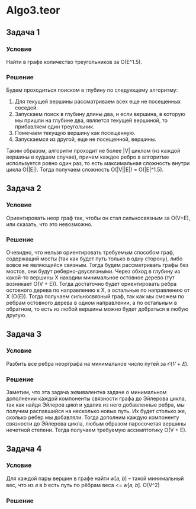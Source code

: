 # Algo3.teor

## Задача 1
### Условие
Найти в графе количество треугольников за O(E^1.5).
### Решение
Будем проходиться поиском в глубину по следующему алгоритму:
1) Для текущей вершины рассматриваем всех еще не посещенных соседей.
2) Запускаем поиск в глубину длины два, и если вершина, в которую мы пришли на глубине два, является текущей вершиной, то прибавляем один треугольник.
3) Помечаем текущую вершину как посещенную.
4) Запускаемся из другой, еще не посещенной, вершины.

Таким образом, алгоритм проходит не более |V| циклом (из каждой вершины в худшем случае), причем каждое ребро в алгоритме используется ровно один раз, то есть максимальная сложность внутри цикла O(|E|). Тогда получаем сложность O(|V||E|) = O(|E|^1.5).

## Задача 2
### Условие
Ориентировать неор граф так, чтобы он стал сильносвязным за O(V+E), или сказать, что это невозможно.
### Решение
Очевидно, что нельзя ориентировать требуемым способом граф, содержащий мосты (так как будет путь только в одну сторону), либо вовсе не являющийся связным. Тогда будем рассматривать графы без мостов, они будут реберно-двусвязными. Через обход в глубину из какой-то вершины X находим минимальное остовное дерево (тут возникает O(V + E)). Тогда достаточно будет ориентировать ребра остовного дерева по направлению к X, а остальные по направлению от X (O(E)). Тогда получаем сильносвязный граф, так как мы сможем по ребрам остовного дерева в одном направлении, а по остальным в обратном, то есть из любой вершины можно будет добраться в любую другую.

## Задача 3
### Условие
Разбить все ребра неорграфа на минимальное число путей за 𝒪(𝑉 + 𝐸).
### Решение
Заметим, что эта задача эквивалентна задаче о минимальном дополнении каждой компоненты связности графа до Эйлерова цикла, так как найдя Эйлеров цикл и удалив из него добавленные ребра, мы получим распавшийся на несколько новых путь. Их будет столько же, сколько ребер мы добавляли. Тогда дополним каждую компоненту связности до Эйлерова цикла, любым образом паросочетая вершины нечетной степени. Тогда получаем требуемую ассимптотику O(V + E).

## Задача 4
### Условие
Для каждой пары вершин в графе найти 𝑤[𝑎, 𝑏] – такой минимальный вес, что из 𝑎 в 𝑏 есть путь по рёбрам веса <= 𝑤[𝑎, 𝑏]. O(V^2)
### Решение
